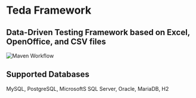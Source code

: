 # Teda Framework
## Data-Driven Testing Framework based on Excel, OpenOffice, and CSV files

![Maven Workflow](https://github.com/brielmayer/teda-framework/actions/workflows/maven.yml/badge.svg)

## Supported Databases
MySQL, PostgreSQL, MicrosoftS SQL Server, Oracle, MariaDB, H2